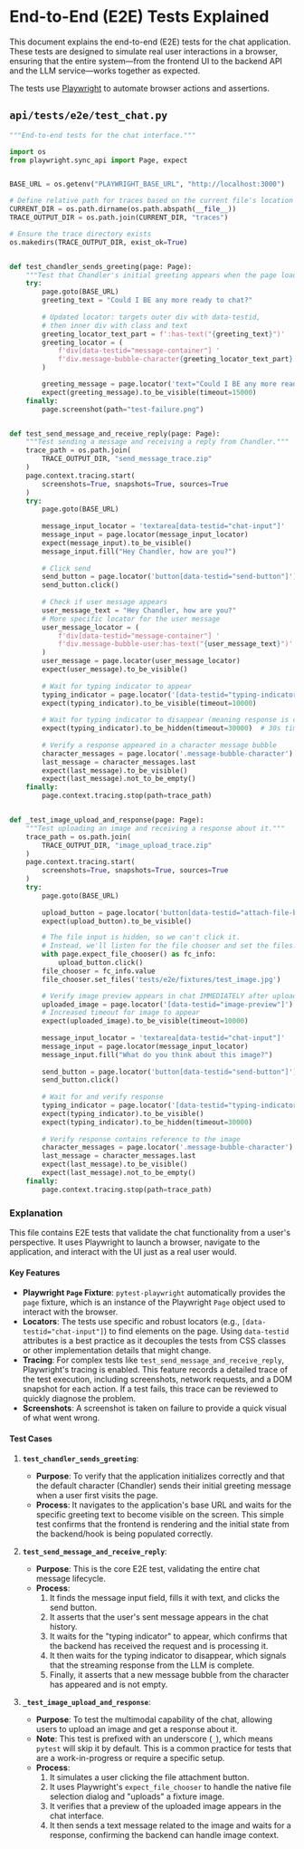 # End-to-End (E2E) Tests Explained

This document explains the end-to-end (E2E) tests for the chat application. These tests are designed to simulate real user interactions in a browser, ensuring that the entire system—from the frontend UI to the backend API and the LLM service—works together as expected.

The tests use [Playwright](https://playwright.dev/) to automate browser actions and assertions.

## `api/tests/e2e/test_chat.py`

```python
"""End-to-end tests for the chat interface."""

import os
from playwright.sync_api import Page, expect


BASE_URL = os.getenv("PLAYWRIGHT_BASE_URL", "http://localhost:3000")

# Define relative path for traces based on the current file's location
CURRENT_DIR = os.path.dirname(os.path.abspath(__file__))
TRACE_OUTPUT_DIR = os.path.join(CURRENT_DIR, "traces")

# Ensure the trace directory exists
os.makedirs(TRACE_OUTPUT_DIR, exist_ok=True)


def test_chandler_sends_greeting(page: Page):
    """Test that Chandler's initial greeting appears when the page loads."""
    try:
        page.goto(BASE_URL)
        greeting_text = "Could I BE any more ready to chat?"
        
        # Updated locator: targets outer div with data-testid, 
        # then inner div with class and text
        greeting_locator_text_part = f':has-text("{greeting_text}")'
        greeting_locator = (
            f'div[data-testid="message-container"] '
            f'div.message-bubble-character{greeting_locator_text_part}'
        )

        greeting_message = page.locator('text="Could I BE any more ready to chat?"')
        expect(greeting_message).to_be_visible(timeout=15000)
    finally:
        page.screenshot(path="test-failure.png")


def test_send_message_and_receive_reply(page: Page):
    """Test sending a message and receiving a reply from Chandler."""
    trace_path = os.path.join(
        TRACE_OUTPUT_DIR, "send_message_trace.zip"
    )
    page.context.tracing.start(
        screenshots=True, snapshots=True, sources=True
    )
    try:
        page.goto(BASE_URL)
        
        message_input_locator = 'textarea[data-testid="chat-input"]'
        message_input = page.locator(message_input_locator)
        expect(message_input).to_be_visible()
        message_input.fill("Hey Chandler, how are you?")
        
        # Click send
        send_button = page.locator('button[data-testid="send-button"]')
        send_button.click()
        
        # Check if user message appears
        user_message_text = "Hey Chandler, how are you?"
        # More specific locator for the user message
        user_message_locator = (
            f'div[data-testid="message-container"] '
            f'div.message-bubble-user:has-text("{user_message_text}")'
        )
        user_message = page.locator(user_message_locator)
        expect(user_message).to_be_visible()
        
        # Wait for typing indicator to appear
        typing_indicator = page.locator('[data-testid="typing-indicator"]')
        expect(typing_indicator).to_be_visible(timeout=10000)
        
        # Wait for typing indicator to disappear (meaning response is complete)
        expect(typing_indicator).to_be_hidden(timeout=30000)  # 30s timeout
        
        # Verify a response appeared in a character message bubble
        character_messages = page.locator('.message-bubble-character')
        last_message = character_messages.last
        expect(last_message).to_be_visible()
        expect(last_message).not_to_be_empty()
    finally:
        page.context.tracing.stop(path=trace_path)


def _test_image_upload_and_response(page: Page):
    """Test uploading an image and receiving a response about it."""
    trace_path = os.path.join(
        TRACE_OUTPUT_DIR, "image_upload_trace.zip"
    )
    page.context.tracing.start(
        screenshots=True, snapshots=True, sources=True
    )
    try:
        page.goto(BASE_URL)
        
        upload_button = page.locator('button[data-testid="attach-file-button"]')
        expect(upload_button).to_be_visible()

        # The file input is hidden, so we can't click it.
        # Instead, we'll listen for the file chooser and set the files.
        with page.expect_file_chooser() as fc_info:
            upload_button.click()
        file_chooser = fc_info.value
        file_chooser.set_files('tests/e2e/fixtures/test_image.jpg')

        # Verify image preview appears in chat IMMEDIATELY after upload
        uploaded_image = page.locator('[data-testid="image-preview"]')
        # Increased timeout for image to appear
        expect(uploaded_image).to_be_visible(timeout=10000)
        
        message_input_locator = 'textarea[data-testid="chat-input"]'
        message_input = page.locator(message_input_locator)
        message_input.fill("What do you think about this image?")
        
        send_button = page.locator('button[data-testid="send-button"]')
        send_button.click()
        
        # Wait for and verify response
        typing_indicator = page.locator('[data-testid="typing-indicator"]')
        expect(typing_indicator).to_be_visible()
        expect(typing_indicator).to_be_hidden(timeout=30000)
        
        # Verify response contains reference to the image
        character_messages = page.locator('.message-bubble-character')
        last_message = character_messages.last
        expect(last_message).to_be_visible()
        expect(last_message).not_to_be_empty()
    finally:
        page.context.tracing.stop(path=trace_path)
```

### Explanation

This file contains E2E tests that validate the chat functionality from a user's perspective. It uses Playwright to launch a browser, navigate to the application, and interact with the UI just as a real user would.

#### Key Features

*   **Playwright `Page` Fixture**: `pytest-playwright` automatically provides the `page` fixture, which is an instance of the Playwright `Page` object used to interact with the browser.
*   **Locators**: The tests use specific and robust locators (e.g., `[data-testid="chat-input"]`) to find elements on the page. Using `data-testid` attributes is a best practice as it decouples the tests from CSS classes or other implementation details that might change.
*   **Tracing**: For complex tests like `test_send_message_and_receive_reply`, Playwright's tracing is enabled. This feature records a detailed trace of the test execution, including screenshots, network requests, and a DOM snapshot for each action. If a test fails, this trace can be reviewed to quickly diagnose the problem.
*   **Screenshots**: A screenshot is taken on failure to provide a quick visual of what went wrong.

#### Test Cases

1.  **`test_chandler_sends_greeting`**:
    *   **Purpose**: To verify that the application initializes correctly and that the default character (Chandler) sends their initial greeting message when a user first visits the page.
    *   **Process**: It navigates to the application's base URL and waits for the specific greeting text to become visible on the screen. This simple test confirms that the frontend is rendering and the initial state from the backend/hook is being populated correctly.

2.  **`test_send_message_and_receive_reply`**:
    *   **Purpose**: This is the core E2E test, validating the entire chat message lifecycle.
    *   **Process**:
        1.  It finds the message input field, fills it with text, and clicks the send button.
        2.  It asserts that the user's sent message appears in the chat history.
        3.  It waits for the "typing indicator" to appear, which confirms that the backend has received the request and is processing it.
        4.  It then waits for the typing indicator to disappear, which signals that the streaming response from the LLM is complete.
        5.  Finally, it asserts that a new message bubble from the character has appeared and is not empty.

3.  **`_test_image_upload_and_response`**:
    *   **Purpose**: To test the multimodal capability of the chat, allowing users to upload an image and get a response about it.
    *   **Note**: This test is prefixed with an underscore (`_`), which means `pytest` will skip it by default. This is a common practice for tests that are a work-in-progress or require a specific setup.
    *   **Process**:
        1.  It simulates a user clicking the file attachment button.
        2.  It uses Playwright's `expect_file_chooser` to handle the native file selection dialog and "uploads" a fixture image.
        3.  It verifies that a preview of the uploaded image appears in the chat interface.
        4.  It then sends a text message related to the image and waits for a response, confirming the backend can handle image context. 